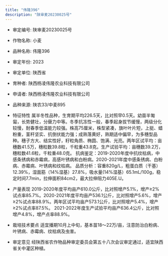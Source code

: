 ```yaml
---
title: "伟隆396"
description: "陕审麦20230025号"
---
```

* 审定编号:  陕审麦20230025号

*  作物名称:  小麦

*  品种名称:  伟隆396

*  审定年份:  2023

*  审定单位:  陕西省

* 育种者:  陕西杨凌伟隆农业科技有限公司

*  申请者:  陕西杨凌伟隆农业科技有限公司

*  品种来源:  陕农33/中麦895

*  特征特性
属半冬性品种，生育期平均226.5天，比对照早0.5天。幼苗半匍匐，长势健壮，分蘖力中等。冬季抗冻性一般，春季起身拔节缓慢，两级分化较慢，耐春季低温能力较强。株高75厘米，株型紧凑，旗叶叶片短，上挺、蜡粉重，茎秆坚实、抗倒伏能力强；成熟落黄好，熟期适中偏早，为多穗型品种。穗子方大、结实性好，籽粒角质、椭圆、饱满、光亮。两年区试平均：亩穗数41.5万，穗粒数39.8粒，千粒重43.8克。生产试验平均：亩穗数39.2万，穗粒数41.6粒，千粒重48.0克。
抗病鉴定：2019-2020年度中抗纹枯病，中感条锈病和赤霉病，高感叶锈病和白粉病。2020-2021年度中感条锈病、白粉病、赤霉病、叶锈病和纹枯病。
品质分析：容重820g/L，粗蛋白质（干基）12.39%，湿面筋（14%湿基）27.8%，吸水量(14%湿基）65.1mL/100g，稳定时间7.7min，拉伸面积84cm2，最大拉伸阻力405E.U。

*  产量表现
2019-2020年度平均亩产610.0公斤，比对照增产5.1%，增产≥2%试点率85.7%。2020-2021年度平均亩产536.1公斤，比对照增产5.6%，增产≥2%试点率88.9%。两年区试平均亩产573.1公斤，比对照增产5.4%，增产≥2%试点率87.5%。
2021-2022年度生产试验平均亩产636.4公斤，比对照增产4.8%，增产点率88.9%。

*  栽培技术要点
适宜播期10月上中旬，基本苗18～22万/亩，注意防治白粉病、叶锈病、赤霉病、纹枯病及虫害。

*  审定意见
经陕西省农作物品种审定委员会第五十八次会议审定通过，适宜陕西省关中灌区种植。
